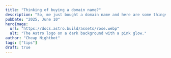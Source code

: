 ```yaml
---
title: "Thinking of buying a domain name?"
description: "So, me just bought a domain name and here are some things you should know if you also thinking of buying one, so that you don't make same mistakes as me did!"
pubDate: "2025, June 10"
heroImage:
  url: "https://docs.astro.build/assets/rose.webp"
  alt: "The Astro logo on a dark background with a pink glow."
author: "Cheap Nightbot"
tags: ["tips"]
draft: true
---
```

